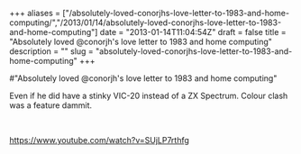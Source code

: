 +++
aliases = ["/absolutely-loved-conorjhs-love-letter-to-1983-and-home-computing/","/2013/01/14/absolutely-loved-conorjhs-love-letter-to-1983-and-home-computing"]
date = "2013-01-14T11:04:54Z"
draft = false
title = "Absolutely loved @conorjh's love letter to 1983 and home computing"
description = ""
slug = "absolutely-loved-conorjhs-love-letter-to-1983-and-home-computing"
+++

#"Absolutely loved @conorjh's love letter to 1983 and home computing"

Even if he did have a stinky VIC-20 instead of a ZX Spectrum. Colour clash was a feature dammit.

&nbsp;

https://www.youtube.com/watch?v=SUjLP7rthfg